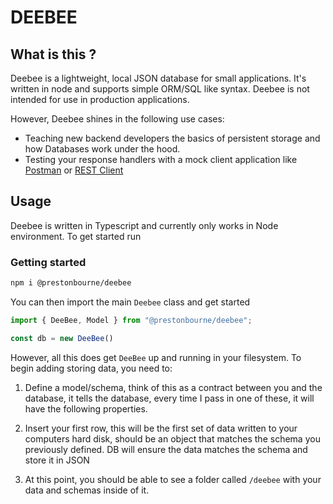 # DEEBEE

## What is this ? 
Deebee is a lightweight, local JSON database for small applications. It's written in node and supports simple ORM/SQL like syntax. Deebee is not intended for use in production applications.

However, Deebee shines in the following use cases:
- Teaching new backend developers the basics of persistent storage and how Databases work under the hood.
- Testing your response handlers with a mock client application like [Postman](https://www.postman.com/) or [REST Client](https://marketplace.visualstudio.com/items?itemName=humao.rest-client)

## Usage

Deebee is written in Typescript and currently only works in Node environment. To get started run 

### Getting started

```zsh
npm i @prestonbourne/deebee
```

You can then import the main `Deebee` class and get started

```ts
import { DeeBee, Model } from "@prestonbourne/deebee";

const db = new DeeBee()
```

However, all this does get `DeeBee` up and running in your filesystem. To begin adding storing data, you need to:

1. Define a model/schema, think of this as a contract between you and the database, it tells the database, every time I pass in one of these, it will have the following properties.

2. Insert your first row, this will be the first set of data written to your computers hard disk, should be an object that matches the schema you previously defined. DB will ensure the data matches the schema and store it in JSON

3. At this point, you should be able to see a folder called `/deebee` with your data and schemas inside of it.